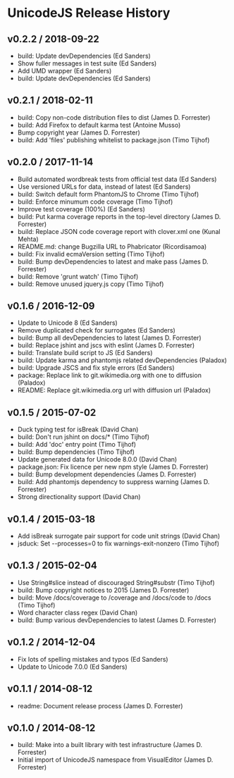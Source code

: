 # UnicodeJS Release History

## v0.2.2 / 2018-09-22
* build: Update devDependencies (Ed Sanders)
* Show fuller messages in test suite (Ed Sanders)
* Add UMD wrapper (Ed Sanders)
* build: Update devDependencies (Ed Sanders)

## v0.2.1 / 2018-02-11
* build: Copy non-code distribution files to dist (James D. Forrester)
* build: Add Firefox to default karma test (Antoine Musso)
* Bump copyright year (James D. Forrester)
* build: Add 'files' publishing whitelist to package.json (Timo Tijhof)

## v0.2.0 / 2017-11-14
* Build automated wordbreak tests from official test data (Ed Sanders)
* Use versioned URLs for data, instead of latest (Ed Sanders)
* build: Switch default form PhantomJS to Chrome (Timo Tijhof)
* build: Enforce minumum code coverage (Timo Tijhof)
* Improve test coverage (100%) (Ed Sanders)
* build: Put karma coverage reports in the top-level directory (James D. Forrester)
* build: Replace JSON code coverage report with clover.xml one (Kunal Mehta)
* README.md: change Bugzilla URL to Phabricator (Ricordisamoa)
* build: Fix invalid ecmaVersion setting (Timo Tijhof)
* build: Bump devDependencies to latest and make pass (James D. Forrester)
* build: Remove 'grunt watch' (Timo Tijhof)
* build: Remove unused jquery.js copy (Timo Tijhof)

## v0.1.6 / 2016-12-09
* Update to Unicode 8 (Ed Sanders)
* Remove duplicated check for surrogates (Ed Sanders)
* build: Bump all devDependencies to latest (James D. Forrester)
* build: Replace jshint and jscs with eslint (James D. Forrester)
* build: Translate build script to JS (Ed Sanders)
* build: Update karma and phantomjs related devDependencies (Paladox)
* build: Upgrade JSCS and fix style errors (Ed Sanders)
* package: Replace link to git.wikimedia.org with one to diffusion (Paladox)
* README: Replace git.wikimedia.org url with diffusion url (Paladox)

## v0.1.5 / 2015-07-02
* Duck typing test for isBreak (David Chan)
* build: Don't run jshint on docs/* (Timo Tijhof)
* build: Add 'doc' entry point (Timo Tijhof)
* build: Bump dependencies (Timo Tijhof)
* Update generated data for Unicode 8.0.0 (David Chan)
* package.json: Fix licence per new npm style (James D. Forrester)
* build: Bump development dependencies (James D. Forrester)
* build: Add phantomjs dependency to suppress warning (James D. Forrester)
* Strong directionality support (David Chan)

## v0.1.4 / 2015-03-18
* Add isBreak surrogate pair support for code unit strings (David Chan)
* jsduck: Set --processes=0 to fix warnings-exit-nonzero (Timo Tijhof)

## v0.1.3 / 2015-02-04
* Use String#slice instead of discouraged String#substr (Timo Tijhof)
* build: Bump copyright notices to 2015 (James D. Forrester)
* build: Move /docs/coverage to /coverage and /docs/code to /docs (Timo Tijhof)
* Word character class regex (David Chan)
* build: Bump various devDependencies to latest (James D. Forrester)

## v0.1.2 / 2014-12-04
* Fix lots of spelling mistakes and typos (Ed Sanders)
* Update to Unicode 7.0.0 (Ed Sanders)

## v0.1.1 / 2014-08-12
* readme: Document release process (James D. Forrester)

## v0.1.0 / 2014-08-12
* build: Make into a built library with test infrastructure (James D. Forrester)
* Initial import of UnicodeJS namespace from VisualEditor (James D. Forrester)
